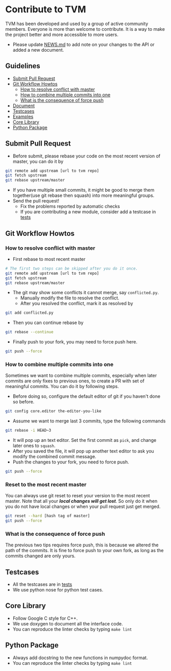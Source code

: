# Contribute to TVM

TVM has been developed and used by a group of active community members.
Everyone is more than welcome to contribute. It is a way to make the project better and more accessible to more users.

- Please update [NEWS.md](../../NEWS.md) to add note on your changes to the API or added a new document.

## Guidelines
* [Submit Pull Request](#submit-pull-request)
* [Git Workflow Howtos](#git-workflow-howtos)
  - [How to resolve conflict with master](#how-to-resolve-conflict-with-master)
  - [How to combine multiple commits into one](#how-to-combine-multiple-commits-into-one)
  - [What is the consequence of force push](#what-is-the-consequence-of-force-push)
* [Document](#document)
* [Testcases](#testcases)
* [Examples](#examples)
* [Core Library](#core-library)
* [Python Package](#python-package)

## Submit Pull Request
* Before submit, please rebase your code on the most recent version of master, you can do it by
```bash
git remote add upstream [url to tvm repo]
git fetch upstream
git rebase upstream/master
```
* If you have multiple small commits,
  it might be good to merge them together(use git rebase then squash) into more meaningful groups.
* Send the pull request!
  - Fix the problems reported by automatic checks
  - If you are contributing a new module, consider add a testcase in [tests](../tests)

## Git Workflow Howtos
### How to resolve conflict with master
- First rebase to most recent master
```bash
# The first two steps can be skipped after you do it once.
git remote add upstream [url to tvm repo]
git fetch upstream
git rebase upstream/master
```
- The git may show some conflicts it cannot merge, say ```conflicted.py```.
  - Manually modify the file to resolve the conflict.
  - After you resolved the conflict, mark it as resolved by
```bash
git add conflicted.py
```
- Then you can continue rebase by
```bash
git rebase --continue
```
- Finally push to your fork, you may need to force push here.
```bash
git push --force
```

### How to combine multiple commits into one
Sometimes we want to combine multiple commits, especially when later commits are only fixes to previous ones,
to create a PR with set of meaningful commits. You can do it by following steps.
- Before doing so, configure the default editor of git if you haven't done so before.
```bash
git config core.editor the-editor-you-like
```
- Assume we want to merge last 3 commits, type the following commands
```bash
git rebase -i HEAD~3
```
- It will pop up an text editor. Set the first commit as ```pick```, and change later ones to ```squash```.
- After you saved the file, it will pop up another text editor to ask you modify the combined commit message.
- Push the changes to your fork, you need to force push.
```bash
git push --force
```

### Reset to the most recent master
You can always use git reset to reset your version to the most recent master.
Note that all your ***local changes will get lost***.
So only do it when you do not have local changes or when your pull request just get merged.
```bash
git reset --hard [hash tag of master]
git push --force
```

### What is the consequence of force push
The previous two tips requires force push, this is because we altered the path of the commits.
It is fine to force push to your own fork, as long as the commits changed are only yours.

## Testcases
- All the testcases are in [tests](../tests)
- We use python nose for python test cases.

## Core Library
- Follow Google C style for C++.
- We use doxygen to document all the interface code.
- You can reproduce the linter checks by typing ```make lint```

## Python Package
- Always add docstring to the new functions in numpydoc format.
- You can reproduce the linter checks by typing ```make lint```
